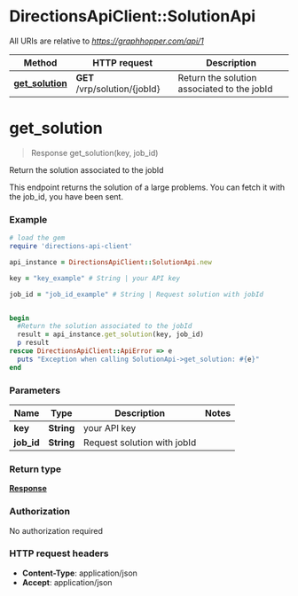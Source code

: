 # DirectionsApiClient::SolutionApi

All URIs are relative to *https://graphhopper.com/api/1*

Method | HTTP request | Description
------------- | ------------- | -------------
[**get_solution**](SolutionApi.md#get_solution) | **GET** /vrp/solution/{jobId} | Return the solution associated to the jobId


# **get_solution**
> Response get_solution(key, job_id)

Return the solution associated to the jobId

This endpoint returns the solution of a large problems. You can fetch it with the job_id, you have been sent. 

### Example
```ruby
# load the gem
require 'directions-api-client'

api_instance = DirectionsApiClient::SolutionApi.new

key = "key_example" # String | your API key

job_id = "job_id_example" # String | Request solution with jobId


begin
  #Return the solution associated to the jobId
  result = api_instance.get_solution(key, job_id)
  p result
rescue DirectionsApiClient::ApiError => e
  puts "Exception when calling SolutionApi->get_solution: #{e}"
end
```

### Parameters

Name | Type | Description  | Notes
------------- | ------------- | ------------- | -------------
 **key** | **String**| your API key | 
 **job_id** | **String**| Request solution with jobId | 

### Return type

[**Response**](Response.md)

### Authorization

No authorization required

### HTTP request headers

 - **Content-Type**: application/json
 - **Accept**: application/json



